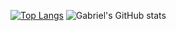 [![Top Langs](https://github-readme-stats.vercel.app/api/top-langs/?username=gmrques&layout=donut&theme=tokyonight)](https://github.com/gmrques/github-readme-stats)
![Gabriel's GitHub stats](https://github-readme-stats.vercel.app/api?username=gmrques&show_icons=true&theme=tokyonight)

<!--
**gbbgalvao/gbbgalvao** is a ✨ _special_ ✨ repository because its `README.md` (this file) appears on your GitHub profile.

Here are some ideas to get you started:

- 🔭 I’m currently working on ...
- 🌱 I’m currently learning ...
- 👯 I’m looking to collaborate on ...
- 🤔 I’m looking for help with ...
- 💬 Ask me about ...
- 📫 How to reach me: ...
- 😄 Pronouns: ...
- ⚡ Fun fact: ...
-->
